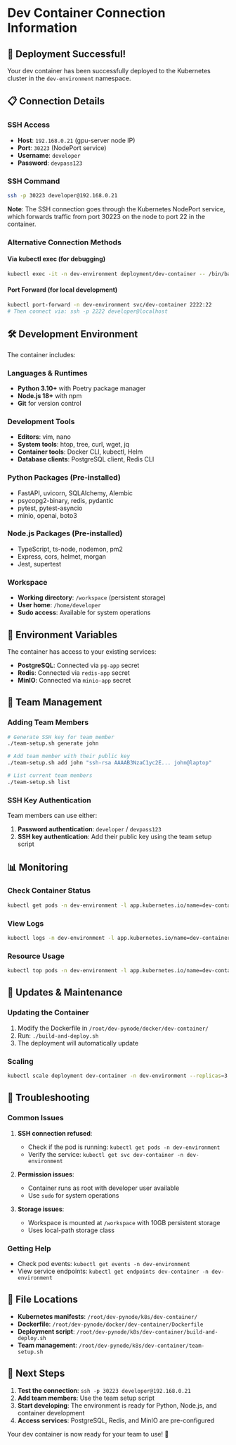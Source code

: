 # Dev Container Connection Information

## 🎉 Deployment Successful!

Your dev container has been successfully deployed to the Kubernetes cluster in the `dev-environment` namespace.

## 📋 Connection Details

### SSH Access
- **Host**: `192.168.0.21` (gpu-server node IP)
- **Port**: `30223` (NodePort service)
- **Username**: `developer`
- **Password**: `devpass123`

### SSH Command
```bash
ssh -p 30223 developer@192.168.0.21
```

**Note**: The SSH connection goes through the Kubernetes NodePort service, which forwards traffic from port 30223 on the node to port 22 in the container.

### Alternative Connection Methods

#### Via kubectl exec (for debugging)
```bash
kubectl exec -it -n dev-environment deployment/dev-container -- /bin/bash
```

#### Port Forward (for local development)
```bash
kubectl port-forward -n dev-environment svc/dev-container 2222:22
# Then connect via: ssh -p 2222 developer@localhost
```

## 🛠️ Development Environment

The container includes:

### Languages & Runtimes
- **Python 3.10+** with Poetry package manager
- **Node.js 18+** with npm
- **Git** for version control

### Development Tools
- **Editors**: vim, nano
- **System tools**: htop, tree, curl, wget, jq
- **Container tools**: Docker CLI, kubectl, Helm
- **Database clients**: PostgreSQL client, Redis CLI

### Python Packages (Pre-installed)
- FastAPI, uvicorn, SQLAlchemy, Alembic
- psycopg2-binary, redis, pydantic
- pytest, pytest-asyncio
- minio, openai, boto3

### Node.js Packages (Pre-installed)
- TypeScript, ts-node, nodemon, pm2
- Express, cors, helmet, morgan
- Jest, supertest

### Workspace
- **Working directory**: `/workspace` (persistent storage)
- **User home**: `/home/developer`
- **Sudo access**: Available for system operations

## 🔧 Environment Variables

The container has access to your existing services:
- **PostgreSQL**: Connected via `pg-app` secret
- **Redis**: Connected via `redis-app` secret  
- **MinIO**: Connected via `minio-app` secret

## 👥 Team Management

### Adding Team Members
```bash
# Generate SSH key for team member
./team-setup.sh generate john

# Add team member with their public key
./team-setup.sh add john "ssh-rsa AAAAB3NzaC1yc2E... john@laptop"

# List current team members
./team-setup.sh list
```

### SSH Key Authentication
Team members can use either:
1. **Password authentication**: `developer` / `devpass123`
2. **SSH key authentication**: Add their public key using the team setup script

## 📊 Monitoring

### Check Container Status
```bash
kubectl get pods -n dev-environment -l app.kubernetes.io/name=dev-container
```

### View Logs
```bash
kubectl logs -n dev-environment -l app.kubernetes.io/name=dev-container
```

### Resource Usage
```bash
kubectl top pods -n dev-environment -l app.kubernetes.io/name=dev-container
```

## 🔄 Updates & Maintenance

### Updating the Container
1. Modify the Dockerfile in `/root/dev-pynode/docker/dev-container/`
2. Run: `./build-and-deploy.sh`
3. The deployment will automatically update

### Scaling
```bash
kubectl scale deployment dev-container -n dev-environment --replicas=3
```

## 🐛 Troubleshooting

### Common Issues

1. **SSH connection refused**:
   - Check if the pod is running: `kubectl get pods -n dev-environment`
   - Verify the service: `kubectl get svc dev-container -n dev-environment`

2. **Permission issues**:
   - Container runs as root with developer user available
   - Use `sudo` for system operations

3. **Storage issues**:
   - Workspace is mounted at `/workspace` with 10GB persistent storage
   - Uses local-path storage class

### Getting Help
- Check pod events: `kubectl get events -n dev-environment`
- View service endpoints: `kubectl get endpoints dev-container -n dev-environment`

## 📁 File Locations

- **Kubernetes manifests**: `/root/dev-pynode/k8s/dev-container/`
- **Dockerfile**: `/root/dev-pynode/docker/dev-container/Dockerfile`
- **Deployment script**: `/root/dev-pynode/k8s/dev-container/build-and-deploy.sh`
- **Team management**: `/root/dev-pynode/k8s/dev-container/team-setup.sh`

## 🎯 Next Steps

1. **Test the connection**: `ssh -p 30223 developer@192.168.0.21`
2. **Add team members**: Use the team setup script
3. **Start developing**: The environment is ready for Python, Node.js, and container development
4. **Access services**: PostgreSQL, Redis, and MinIO are pre-configured

Your dev container is now ready for your team to use! 🚀
